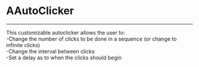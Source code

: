 # AAutoClicker
-------------------------------------
This customizable autoclicker allows the user to:  
-Change the number of clicks to be done in a sequence (or change to infinite clicks)   
-Change the interval between clicks  
-Set a delay as to when the clicks should begin  


